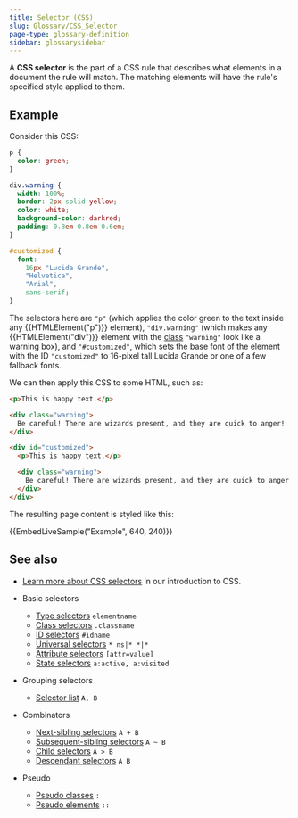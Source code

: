 ```yaml
---
title: Selector (CSS)
slug: Glossary/CSS_Selector
page-type: glossary-definition
sidebar: glossarysidebar
---
```


A **CSS selector** is the part of a CSS rule that describes what elements in a document the rule will match. The matching elements will have the rule's specified style applied to them.

## Example

Consider this CSS:

```css
p {
  color: green;
}

div.warning {
  width: 100%;
  border: 2px solid yellow;
  color: white;
  background-color: darkred;
  padding: 0.8em 0.8em 0.6em;
}

#customized {
  font:
    16px "Lucida Grande",
    "Helvetica",
    "Arial",
    sans-serif;
}
```

The selectors here are `"p"` (which applies the color green to the text inside any {{HTMLElement("p")}} element), `"div.warning"` (which makes any {{HTMLElement("div")}} element with the [class](/en-US/docs/Web/HTML/Reference/Global_attributes/class) `"warning"` look like a warning box), and `"#customized"`, which sets the base font of the element with the ID `"customized"` to 16-pixel tall Lucida Grande or one of a few fallback fonts.

We can then apply this CSS to some HTML, such as:

```html
<p>This is happy text.</p>

<div class="warning">
  Be careful! There are wizards present, and they are quick to anger!
</div>

<div id="customized">
  <p>This is happy text.</p>

  <div class="warning">
    Be careful! There are wizards present, and they are quick to anger!
  </div>
</div>
```

The resulting page content is styled like this:

{{EmbedLiveSample("Example", 640, 240)}}

## See also

- [Learn more about CSS selectors](/en-US/docs/Learn_web_development/Core/Styling_basics/Basic_selectors) in our introduction to CSS.
- Basic selectors
  - [Type selectors](/en-US/docs/Web/CSS/Reference/Selectors/Type_selectors) `elementname`
  - [Class selectors](/en-US/docs/Web/CSS/Reference/Selectors/Class_selectors) `.classname`
  - [ID selectors](/en-US/docs/Web/CSS/Reference/Selectors/ID_selectors) `#idname`
  - [Universal selectors](/en-US/docs/Web/CSS/Reference/Selectors/Universal_selectors) `* ns|* *|*`
  - [Attribute selectors](/en-US/docs/Web/CSS/Reference/Selectors/Attribute_selectors) `[attr=value]`
  - [State selectors](/en-US/docs/Web/CSS/Reference/Selectors/Pseudo-classes) `a:active, a:visited`

- Grouping selectors
  - [Selector list](/en-US/docs/Web/CSS/Reference/Selectors/Selector_list) `A, B`

- Combinators
  - [Next-sibling selectors](/en-US/docs/Web/CSS/Reference/Selectors/Next-sibling_combinator) `A + B`
  - [Subsequent-sibling selectors](/en-US/docs/Web/CSS/Reference/Selectors/Subsequent-sibling_combinator) `A ~ B`
  - [Child selectors](/en-US/docs/Web/CSS/Reference/Selectors/Child_combinator) `A > B`
  - [Descendant selectors](/en-US/docs/Web/CSS/Reference/Selectors/Descendant_combinator) `A B`

- Pseudo
  - [Pseudo classes](/en-US/docs/Web/CSS/Reference/Selectors/Pseudo-classes) `:`
  - [Pseudo elements](/en-US/docs/Web/CSS/Reference/Selectors/Pseudo-elements) `::`
